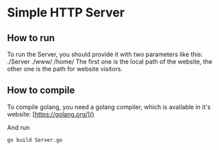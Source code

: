 # Simple HTTP Server

## How to run
To run the Server, you should provide it with two parameters like this:
./Server ./www/ /home/
The first one is the local path of the website, the other one is the path for
website visitors.

## How to compile
To compile golang, you need a golang compiler, which is available in it's
website: [https://golang.org/]()

And run

`go build Server.go`

